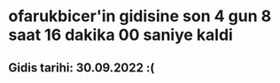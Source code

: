 # ofarukbicer'in gidisine son 4 gun 8 saat 16 dakika 00 saniye kaldi

## Gidis tarihi: 30.09.2022 :(